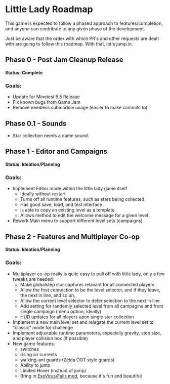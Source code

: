 # Little Lady Roadmap

This game is expected to follow a phased approach to features/completion, and anyone can contribute to any given phase of the development. 

Just be aware that the order with which PR's and other requests are dealt with are going to follow this roadmap. With that, let's jump in.

## Phase 0 - Post Jam Cleanup Release
#### Status: **Complete**

### Goals:
- Update for Minetest 5.5 Release
- Fix known bugs from Game Jam
- Remove needless submodule usage (easier to make commits to)

## Phase 0.1 - Sounds
- Star collection needs a damn sound.

## Phase 1 - Editor and Campaigns 
#### Status: **Ideation/Planning**

### Goals:
- Implement Editor mode within the little lady game itself
    - Ideally without restart
    - Turns off all runtime features, such as stars being collected
    - Has good save, load, and test interface
    - is able to copy an existing level as a template
    - Allows method to edit the welcome message for a given level
- Rework Main menu to support different level sets (campaigns)

## Phase 2 - Features and Multiplayer Co-op
#### Status: **Ideation/Planning**
### Goals:
- Multiplayer co-op really is quite easy to pull off with little lady, only a few tweaks are needed:
    - Make globalstep star captures relavant for all connected players
    - Allow the first connection to be the level selector, and if they leave, the next in line, and so on.
    - Allow the current level selector to defer selection to the next in line
    - Add setting for randomly selected level from all campagins and from single campaign (menu option, ideally)
    - HUD updates for all players upon single star collection
- Implement a new main level set and relagate the current level set to "classic" mode for challenge
- Implement adjustable runtime parameters, especially gravity, step size, and player collision box (if possible)
- New game features: 
    - switches
    - rising air currents
    - walking-ant guards (Zelda OOT style guards)
    - Ability to jump
    - Limited Hover (instead of jump)
    - Bring in [ExeVirus/Falls mod](https://github.com/ExeVirus/falls), because it's fun and beautiful
